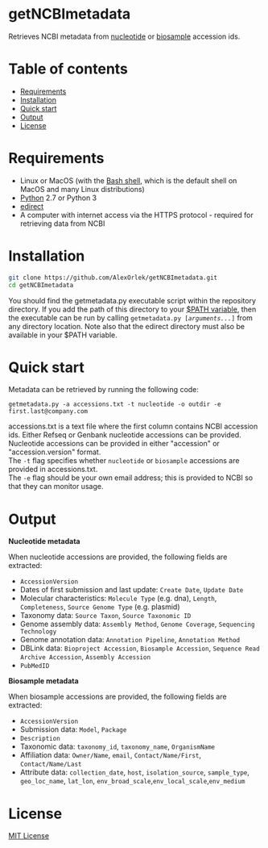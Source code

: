 # getNCBImetadata
Retrieves NCBI metadata from [nucleotide](https://www.ncbi.nlm.nih.gov/nucleotide/) or [biosample](https://www.ncbi.nlm.nih.gov/biosample/) accession ids.

# Table of contents

* [Requirements](#Requirements)
* [Installation](#Installation)
* [Quick start](#Quick-start)
* [Output](#Output)
* [License](#License)


# Requirements

* Linux or MacOS (with the [Bash shell](https://en.wikibooks.org/wiki/Bash_Shell_Scripting#What_is_Bash?), which is the default shell on MacOS and many Linux distributions)
* [Python](https://www.python.org/) 2.7 or Python 3
* [edirect](https://www.ncbi.nlm.nih.gov/books/NBK179288/)
* A computer with internet access via the HTTPS protocol - required for retrieving data from NCBI<br>


# Installation

```bash
git clone https://github.com/AlexOrlek/getNCBImetadata.git
cd getNCBImetadata
```
You should find the getmetadata.py executable script within the repository directory. If you add the path of this directory to your [$PATH variable](https://www.computerhope.com/issues/ch001647.htm), then the executable can be run by calling `getmetadata.py [`*`arguments...`*`]` from any directory location. Note also that the edirect directory must also be available in your $PATH variable.


# Quick start

Metadata can be retrieved by running the following code:

`getmetadata.py -a accessions.txt -t nucleotide -o outdir -e first.last@company.com`

accessions.txt is a text file where the first column contains NCBI accession ids. Either Refseq or Genbank nucleotide accessions can be provided. Nucleotide accessions can be provided in either "accession" or "accession.version" format.<br>
The `-t` flag specifies whether `nucleotide` or	`biosample` accessions are provided in accessions.txt.<br>
The `-e` flag should be your own email address; this is provided to NCBI so that they can monitor usage.

# Output

__Nucleotide metadata__

When nucleotide accessions are provided, the following fields are extracted:
* `AccessionVersion`
* Dates of first submission and last update: `Create Date`, `Update Date`
* Molecular characteristics: `Molecule Type` (e.g. dna), `Length`, `Completeness`, `Source Genome Type` (e.g. plasmid)
* Taxonomy data: `Source Taxon`, `Source Taxonomic ID`
* Genome assembly data: `Assembly Method`, `Genome Coverage`, `Sequencing Technology`
* Genome annotation data: `Annotation Pipeline`, `Annotation Method`
* DBLink data: `Bioproject Accession`, `Biosample Accession`, `Sequence Read Archive Accession`, `Assembly Accession`
* `PubMedID`<br>


__Biosample metadata__

When biosample accessions are provided, the following fields are extracted:
* `AccessionVersion`
* Submission data: `Model`, `Package`
* `Description`
* Taxonomic data: `taxonomy_id`, `taxonomy_name`, `OrganismName`
* Affiliation data: `Owner/Name`, `email`, `Contact/Name/First`, `Contact/Name/Last`
* Attribute data: `collection_date`, `host`, `isolation_source`, `sample_type`, `geo_loc_name`, `lat_lon`, `env_broad_scale`,`env_local_scale`,`env_medium`<br>


# License

[MIT License](https://en.wikipedia.org/wiki/MIT_License)
